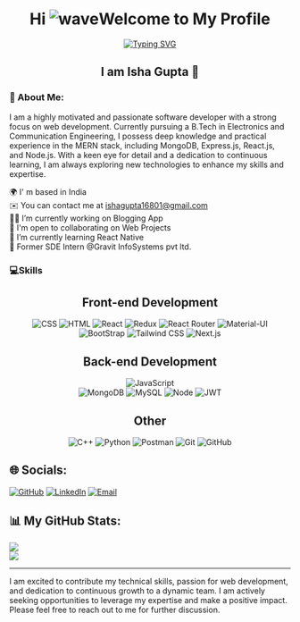 <div align="center">

Hi ![wave](https://user-images.githubusercontent.com/18350557/176309783-0785949b-9127-417c-8b55-ab5a4333674e.gif)Welcome to My Profile
=======================================================================================================

    
[![Typing SVG](https://readme-typing-svg.demolab.com?font=Inter&weight=500&size=22&pause=1000&color=00AEF0&center=true&vCenter=true&width=450&lines=Nice+to+Meet+You;Full+Stack+Web+Developer;Passionate+Learner)](https://git.io/typing-svg)


I am Isha Gupta :wave:
-----------------------
</div> 

### 💫 About Me:
I am a highly motivated and passionate software developer with a strong focus on web development. Currently pursuing a B.Tech in Electronics and Communication Engineering, I possess deep knowledge and practical experience in the MERN stack, including MongoDB, Express.js, React.js, and Node.js. With a keen eye for detail and a dedication to continuous learning, I am always exploring new technologies to enhance my skills and expertise.

🌍 I' m based in India<br>✉️ You can contact me at ishagupta16801@gmail.com<br>👩‍💻 I’m currently working on Blogging App<br>🤝  I'm open to collaborating on Web Projects<br>🌱 I’m currently learning React Native<br>💼 Former SDE Intern @Gravit InfoSystems pvt ltd.<br>



### 💻Skills
<div align="center">
  
**Front-end Development**
--


![CSS](https://img.shields.io/badge/CSS3-1572B6?style=for-the-badge&logo=css3&logoColor=white)
![HTML](https://img.shields.io/badge/HTML-F06529?style=for-the-badge&logo=html5&logoColor=white)
![React](https://img.shields.io/badge/React-%2320232A.svg?style=for-the-badge&logo=react&logoColor=61DAFB)
![Redux](https://img.shields.io/badge/Redux-%23593D88.svg?style=for-the-badge&logo=redux&logoColor=white)
![React Router](https://img.shields.io/badge/React%20Router-%23CA4245.svg?style=for-the-badge&logo=react-router&logoColor=white)
![Material-UI](https://img.shields.io/badge/Material--UI-%230081CB.svg?style=for-the-badge&logo=material-ui&logoColor=white)
![BootStrap](https://img.shields.io/badge/Bootstrap-563D7C?style=for-the-badge&logo=bootstrap&logoColor=white)
![Tailwind CSS](https://img.shields.io/badge/Tailwind%20CSS-%2338B2AC.svg?style=for-the-badge&logo=tailwind-css&logoColor=white)
![Next.js](https://img.shields.io/badge/Next.js-%23000000.svg?style=for-the-badge&logo=next.js&logoColor=white)

**Back-end Development**
--
![JavaScript](https://img.shields.io/badge/JavaScript-F7DF1E?style=for-the-badge&logo=javascript&logoColor=black)  
![MongoDB](https://img.shields.io/badge/MongoDB-%2347A248.svg?style=for-the-badge&logo=mongodb&logoColor=white)
![MySQL](https://img.shields.io/badge/MySQL-%23F05032.svg?style=for-the-badge&logo=mysql&logoColor=white)
![Node](https://img.shields.io/badge/Node-%23FFA500.svg?style=for-the-badge&logo=bootstrap&logoColor=white)
![JWT](https://img.shields.io/badge/JWT-%23593D88.svg?style=for-the-badge&logo=redux&logoColor=white)


 **Other**
 --
![C++](https://img.shields.io/badge/C%2B%2B-00599C?style=for-the-badge&logo=c%2B%2B&logoColor=white)
![Python](https://img.shields.io/badge/Python-14354C?style=for-the-badge&logo=python&logoColor=white)
![Postman](https://img.shields.io/badge/Postman-%23FFA500.svg?style=for-the-badge&logo=bootstrap&logoColor=white)
![Git](https://img.shields.io/badge/Git-%23F05032.svg?style=for-the-badge&logo=git&logoColor=white)
![GitHub](https://img.shields.io/badge/GitHub-%23181717.svg?style=for-the-badge&logo=github&logoColor=white)

</div>

## 🌐 Socials:
[![GitHub](https://img.shields.io/badge/GitHub-%23181717.svg?style=for-the-badge&logo=github&logoColor=white)](https://github.com/ieshaaa)
[![LinkedIn](https://img.shields.io/badge/LinkedIn-%230A66C2.svg?style=for-the-badge&logo=linkedin&logoColor=white)](https://www.linkedin.com/in/isha-gupta-84a730217)
[![Email](https://img.shields.io/badge/Email-%23D14836.svg?style=for-the-badge&logo=gmail&logoColor=white)](mailto:ishagupta16801@gmail.com)


## 📊 My GitHub Stats:
![](https://github-readme-streak-stats.herokuapp.com/?user=ieshaaa&theme=highcontrast&hide_border=false)<br/>
![](https://github-readme-stats.vercel.app/api/top-langs/?username=ieshaaa&theme=highcontrast&hide_border=false&include_all_commits=true&count_private=false&layout=compact)

---
I am excited to contribute my technical skills, passion for web development, and dedication to continuous growth to a dynamic team. I am actively seeking opportunities to leverage my expertise and make a positive impact. Please feel free to reach out to me for further discussion.
